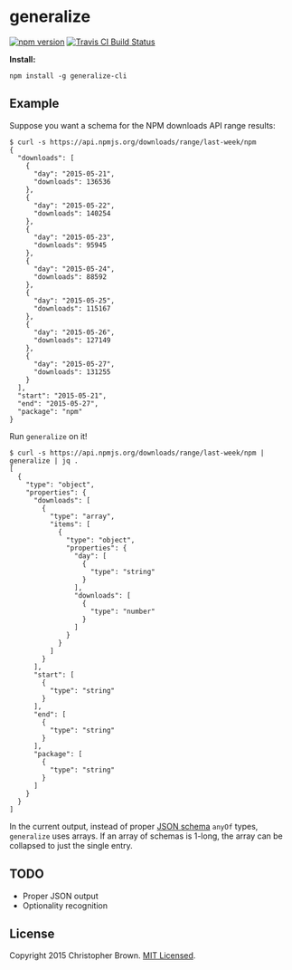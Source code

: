 # generalize

[![npm version](https://badge.fury.io/js/generalize.svg)](https://www.npmjs.com/package/generalize)
[![Travis CI Build Status](https://travis-ci.org/chbrown/generalize.svg)](https://travis-ci.org/chbrown/generalize)

**Install:**

    npm install -g generalize-cli

## Example

Suppose you want a schema for the NPM downloads API range results:

    $ curl -s https://api.npmjs.org/downloads/range/last-week/npm
    {
      "downloads": [
        {
          "day": "2015-05-21",
          "downloads": 136536
        },
        {
          "day": "2015-05-22",
          "downloads": 140254
        },
        {
          "day": "2015-05-23",
          "downloads": 95945
        },
        {
          "day": "2015-05-24",
          "downloads": 88592
        },
        {
          "day": "2015-05-25",
          "downloads": 115167
        },
        {
          "day": "2015-05-26",
          "downloads": 127149
        },
        {
          "day": "2015-05-27",
          "downloads": 131255
        }
      ],
      "start": "2015-05-21",
      "end": "2015-05-27",
      "package": "npm"
    }

Run `generalize` on it!

    $ curl -s https://api.npmjs.org/downloads/range/last-week/npm | generalize | jq .
    [
      {
        "type": "object",
        "properties": {
          "downloads": [
            {
              "type": "array",
              "items": [
                {
                  "type": "object",
                  "properties": {
                    "day": [
                      {
                        "type": "string"
                      }
                    ],
                    "downloads": [
                      {
                        "type": "number"
                      }
                    ]
                  }
                }
              ]
            }
          ],
          "start": [
            {
              "type": "string"
            }
          ],
          "end": [
            {
              "type": "string"
            }
          ],
          "package": [
            {
              "type": "string"
            }
          ]
        }
      }
    ]

In the current output, instead of proper [JSON schema](http://json-schema.org/) `anyOf` types, `generalize` uses arrays.
If an array of schemas is 1-long, the array can be collapsed to just the single entry.


## TODO

* Proper JSON output
* Optionality recognition


## License

Copyright 2015 Christopher Brown. [MIT Licensed](http://chbrown.github.io/licenses/MIT/#2015).
